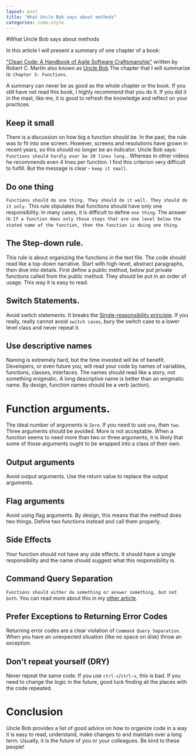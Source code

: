 ```yaml
---
layout: post
title: "What Uncle Bob says about methods"
categories: code-style
---
```


#What Uncle Bob says about methods

In this article I will present a summary of one chapter of a book:

["Clean Code: A Handbook of Agile Software Craftsmanship"](https://www.oreilly.com/library/view/clean-code-a/9780136083238/)
written by Robert C. Martin also known as [Uncle Bob](https://en.wikipedia.org/wiki/Robert_C._Martin)
The chapter that I will summarize is: `Chapter 3: Functions`.

A summary can never be as good as the whole chapter or the book. If you still have not read this book, I highly recommend that you do it. If you did it in the mast, like me, it is good to refresh the knowledge and reflect on your practices.

## Keep it small
There is a discussion on how big a function should be. In the past, the rule was to fit into one screen. However, screens and resolutions have grown in recent years, so this should no longer be an indicator.
Uncle Bob says: `Functions should hardly ever be 20 lines long.`. Whereas in other videos he recommends even 4 lines per function. I find this criterion very difficult to fulfill. But the message is clear - `keep it small`.

## Do one thing
`Functions should do one thing. They should do it well. They should do it only.` This rule stipulates that functions should have only one responsibility. In many cases, it is difficult to define `one thing`. The answer is: `If a function does only those steps that are one level below the stated name of the function, then the function is doing one thing`.

## The Step-down rule.
This rule is about organizing the functions in the text file. The code should read like a top-down narrative. Start with high-level, abstract paragraphs, then dive into details.
First define a public method, below put private functions called from the public method. They should be put in an order of usage. This way it is easy to read.

## Switch Statements.
Avoid switch statements. It breaks the [Single-responsibility principle](https://en.wikipedia.org/wiki/Single-responsibility_principle).
If you really, really cannot avoid `switch cases`, bury the switch case to a lower level class and never repeat it.

## Use descriptive names
Naming is extremely hard, but the time invested will be of benefit. Developers, or even future you, will read your code by names of variables, functions, classes, interfaces.
The names should read like a story, not something enigmatic. A long descriptive name is better than an enigmatic name.
By design, function names should be a verb (action).

# Function arguments.
The ideal number of arguments is `Zero`. If you need to use `one`, then `two`. Three arguments should be avoided. More is not acceptable. When a function seems to need more than two or three arguments, it is likely that some of those arguments ought to be wrapped into a class of their own.

## Output arguments
Avoid output arguments. Use the return value to replace the output arguments.

## Flag arguments
Avoid using flag arguments. By design, this means that the method does two things. Define two functions instead and call them properly.

## Side Effects
Your function should not have any side effects. It should have a single responsibility and the name should suggest what this responsibility is.

## Command Query Separation
`Functions should either do something or answer something, but not both`. You can read more about this in my [other article](https://marekhudyma.com/cqrs/2020/03/01/CQRS.html).

## Prefer Exceptions to Returning Error Codes
Returning error codes are a clear violation of `Command Query Separation`. When you have an unexpected situation (like no space on disk) throw an exception.

## Don't repeat yourself (DRY)
Never repeat the same code. If you use `ctrl-c`/`ctrl-v`, this is bad. If you need to change the logic in the future, good luck finding all the places with the code repeated.

# Conclusion
Uncle Bob provides a list of good advice on how to organize code in a way it is easy to read, understand, make changes to and maintain over a long term. Usually, it is the future of you or your colleagues. Be kind to these people!